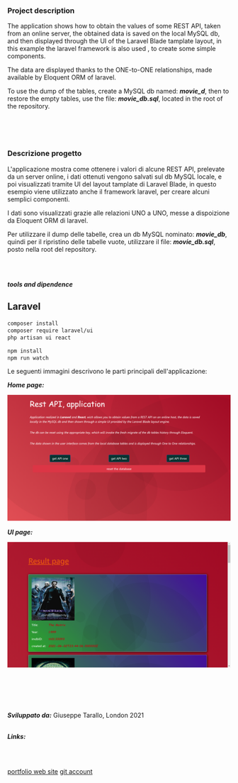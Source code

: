 ### Project description

The application shows how to obtain the values ​​of some REST API, taken from an online server, the obtained data is saved on the local MySQL db, and then displayed through the UI of the Laravel Blade tamplate layout, in this example the laravel framework is also used , to create some simple components.

The data are displayed thanks to the ONE-to-ONE relationships, made available by Eloquent ORM of laravel.

To use the dump of the tables, create a MySQL db named: ***movie_d***, then to restore the empty tables, use the file: ***movie_db.sql***, located in the root of the repository.

<br/>
<br/>
<br/>

### Descrizione progetto

L'applicazione mostra come ottenere i valori di alcune REST API, prelevate da un server online, i dati ottenuti vengono salvati sul db MySQL locale, e poi visualizzati tramite UI del layout tamplate di Laravel Blade, in questo esempio viene utilizzato anche il framework laravel, per creare alcuni semplici componenti.

I dati sono visualizzati grazie alle relazioni UNO a UNO, messe a dispoizione da Eloquent ORM di laravel.

Per utilizzare il dump delle tabelle, crea un db MySQL nominato: ***movie_db***, quindi per il ripristino delle tabelle vuote, utilizzare il file: ***movie_db.sql***, posto nella root del repository.

<br/>
<br/>


***tools and dipendence***


## Laravel

```
composer install
composer require laravel/ui
php artisan ui react
```

```
npm install
npm run watch
```


Le seguenti immagini descrivono le parti principali dell'applicazione:


***Home page:***

![img not present](./homePage.png)

***UI page:***

![img not present](uiPage.png)


<br/>
<br/>
<br/>
<br/>


***Sviluppato da:*** Giuseppe Tarallo, London 2021
<br/>
<br/>

***Links:***

<br/>
<br/>

[portfolio web site](https://www.dev-ita.it)
[git account](https://www.dev-ita.it)